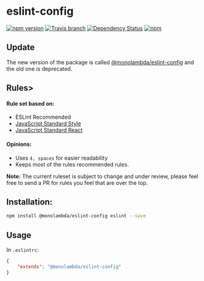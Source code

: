 # eslint-config
[![npm version](https://img.shields.io/npm/v/@monolambda/eslint-config.svg)](https://www.npmjs.com/package/@monolambda/eslint-config)
[![Travis branch](https://img.shields.io/travis/monolambda/eslint-config/master.svg)](https://travis-ci.org/monolambda/eslint-config)
[![Dependency Status](https://gemnasium.com/badges/github.com/monolambda/eslint-config.svg)](https://gemnasium.com/github.com/monolambda/eslint-config)
[![npm](https://img.shields.io/npm/dt/@monolambda/eslint-config.svg)](https://www.npmjs.com/package/@monolambda/eslint-config)

## Update

The new version of the package is called [@monolambda/eslint-config](https://www.npmjs.com/package/@monolambda/eslint-config) and the old one is deprecated.

## Rules>

#### Rule set based on:
- ESLint Recommended
- [JavaScript Standard Style](https://github.com/feross/standard)
- [JavaScript Standard React](https://github.com/feross/eslint-config-standard-react)

#### Opinions:
- Uses `4, spaces` for easier readability
- Keeps most of the rules recommended rules.

**Note:** The current ruleset is subject to change and under review, please feel free to send a PR for rules you feel that are over the top.

## Installation:
```sh
npm install @monolambda/eslint-config eslint --save
``` 
## Usage
In `.eslintrc`:

```json
{
    "extends": "@monolambda/eslint-config"
}
```
